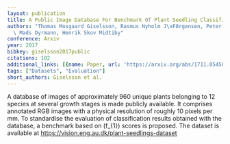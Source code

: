```yaml
---
layout: publication
title: A Public Image Database For Benchmark Of Plant Seedling Classification Algorithms
authors: "Thomas Mosgaard Giselsson, Rasmus Nyholm J\xF8rgensen, Peter Kryger Jensen,\
  \ Mads Dyrmann, Henrik Skov Midtiby"
conference: Arxiv
year: 2017
bibkey: giselsson2017public
citations: 102
additional_links: [{name: Paper, url: 'https://arxiv.org/abs/1711.05458'}]
tags: ["Datasets", "Evaluation"]
short_authors: Giselsson et al.
---
```

A database of images of approximately 960 unique plants belonging to 12
species at several growth stages is made publicly available. It comprises
annotated RGB images with a physical resolution of roughly 10 pixels per mm. To
standardise the evaluation of classification results obtained with the
database, a benchmark based on \(f_\{1\}\) scores is proposed. The dataset is
available at https://vision.eng.au.dk/plant-seedlings-dataset